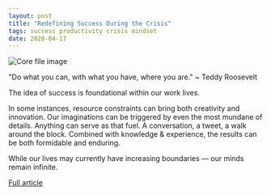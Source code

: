 ```yaml
---
layout: post
title: "Redefining Success During the Crisis"
tags: success productivity crisis mindset
date: 2020-04-17
---
```


![Core file image](https://assets.entrepreneur.com/content/3x2/2000/20180829201838-GettyImages-681469612.jpeg?width=700&crop=2:1)

"Do what you can, with what you have, where you are." ~ Teddy Roosevelt

The idea of success is foundational within our work lives.

In some instances, resource constraints can bring both creativity and innovation. 
Our imaginations can be triggered by even the most mundane of details. 
Anything can serve as that fuel. A conversation, a tweet, a walk around the block. 
Combined with knowledge & experience, the results can be both formidable and enduring.

While our lives may currently have increasing boundaries — our minds remain infinite.

[Full article](https://www.linkedin.com/pulse/core-file-redefining-success-resources-bronte-sisters-marla/)
